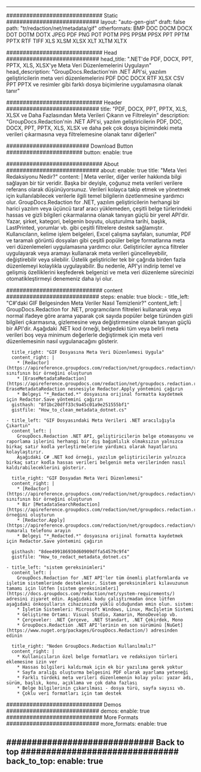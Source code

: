 
---
############################# Static ############################
layout: "auto-gen-gist" 
draft: false
path: "tr/redaction/net/metadata/gif"
otherformats: BMP DOC DOCM DOCX DOT DOTM DOTX JPEG PDF PNG POT POTM PPS PPSM PPSX PPT PPTM PPTX RTF TIFF XLS XLSM XLSX XLT XLTM XLTX  

############################# Head ############################
head_title: ".NET'de PDF, DOCX, PPT, PPTX, XLS, XLSX'ye Meta Veri Düzenlemelerini Uygulayın"
head_description: "GroupDocs.Redaction'nin .NET API'si, yazılım geliştiricilerin meta veri düzenlemelerini PDF DOC DOCX RTF XLSX CSV PPT PPTX ve resimler gibi farklı dosya biçimlerine uygulamasına olanak tanır"

############################# Header ############################
title: "PDF, DOCX, PPT, PPTX, XLS, XLSX ve Daha Fazlasından Meta Verileri Çıkarın ve Filtreleyin"
description: "GroupDocs.Redaction'nin .NET API'si, yazılım geliştiricilerin PDF, DOC, DOCX, PPT, PPTX, XLS, XLSX ve daha pek çok dosya biçimindeki meta verileri çıkarmasına veya filtrelemesine olanak tanır diğerleri"

######################### Download Button #######################
button:
    enable: true

############################# About ############################
about:
    enable: true
    title: "Meta Veri Redaksiyonu Nedir?"
    content: |
        Meta veriler, diğer veriler hakkında bilgi sağlayan bir tür veridir. Başka bir deyişle, çoğunuz meta verileri verilere referans olarak düşünüyorsunuz. Verileri kolayca takip etmek ve yönetmek için kullanılabilecek verilerle ilgili temel bilgilerin özetlenmesine yardımcı olur. GroupDocs.Redaction for .NET, yazılım geliştiricilerin herhangi bir harici yazılım veya üçüncü taraf aracı yüklemeden, çeşitli belge türlerindeki hassas ve gizli bilgileri çıkarmalarına olanak tanıyan güçlü bir yerel API'dir. Yazar, şirket, kategori, belgenin boyutu, oluşturulma tarihi, başlık, LastPrinted, yorumlar vb. gibi çeşitli filtrelere destek sağlamıştır. Kullanıcıların, kelime işlem belgeleri, Excel çalışma sayfaları, sunumlar, PDF ve taramalı görüntü dosyaları gibi çeşitli popüler belge formatlarına meta veri düzenlemeleri uygulamasına yardımcı olur. Geliştiriciler ayrıca filtreler uygulayarak veya aramayı kullanarak meta verileri güncelleyebilir, değiştirebilir veya silebilir. Üstelik geliştiriciler tek bir çağrıda birden fazla düzenlemeyi kolaylıkla uygulayabilir. Bu nedenle, API'yi indirip temel ve gelişmiş özelliklerini keşfederek belgenizi ve meta veri düzenleme sürecinizi otomatikleştirmeyi denemeniz daha iyi olur.

############################# content ############################
steps:
    enable: true
    block:
    - title_left: "C#'daki GIF Belgesinden Meta Veriler Nasıl Temizlenir?"
      content_left: |
        GroupDocs.Redaction for .NET, programcıların filtreleri kullanarak veya normal ifadeye göre arama yaparak çok sayıda popüler belge türünden gizli bilgileri çıkarmasına, gizlemesine veya değiştirmesine olanak tanıyan güçlü bir API'dir.
        Aşağıdaki .NET kod örneği, belgedeki tüm veya belirli meta verileri boş veya minimum değerlerle değiştirmek için meta veri düzenlemesinin nasıl uygulanacağını gösterir.

      title_right: "GIF Dosyasına Meta Veri Düzenlemesi Uygula"
      content_right: |
        * [Redactor](https://apireference.groupdocs.com/redaction/net/groupdocs.redaction/redactor) sınıfının bir örneğini oluşturun
        * [EraseMetadataRedaction](https://apireference.groupdocs.com/redaction/net/groupdocs.redaction.redactions/erasemetadataredaction) EraseMetadataRedaction nesnesiyle Redactor.Apply yöntemini çağırın
        * Belgeyi "*_Redacted.*" dosyasına orijinal formatta kaydetmek için Redactor.Save yöntemini çağırın        
      gisthash: "8f1bc20dff33c9a45c01a9e251555bf1"
      gistfile: "How_to_clean_metadata_dotnet.cs"

    - title_left: "GIF Dosyasındaki Meta Verileri .NET aracılığıyla Çıkartın"
      content_left: |
        GroupDocs.Redaction .NET API, geliştiricilerin belge otomasyonu ve raporlama işlerini herhangi bir dış bağımlılık olmaksızın yalnızca birkaç satır kodla yerleştirmelerine yardımcı olarak hayatlarını kolaylaştırır.
        Aşağıdaki C# .NET kod örneği, yazılım geliştiricilerin yalnızca birkaç satır kodla hassas verileri belgenin meta verilerinden nasıl kaldırabileceklerini gösterir.
        
      title_right: "GIF Dosyadan Meta Veri Düzenlemesi"
      content_right: |
        * [Redactor](https://apireference.groupdocs.com/redaction/net/groupdocs.redaction/redactor) sınıfının bir örneğini oluşturun
        * Bir [MetadataSearchRedaction](https://apireference.groupdocs.com/redaction/net/groupdocs.redaction.redactions/metadatasearchredaction) örneğini oluşturun
        * [Redactor.Apply](https://apireference.groupdocs.com/redaction/net/groupdocs.redaction/redactor/methods/apply/index) numaralı telefonu arayın 
        * Belgeyi "*_Redacted.*" dosyasına orijinal formatta kaydetmek için Redactor.Save yöntemini çağırın
        
      gisthash: "8dee499186930d60909dffa54579c9f4"
      gistfile: "How_to_redact_metadata_dotnet.cs"

    - title_left: "sistem gereksinimleri"
      content_left: |
        GroupDocs.Redaction for .NET API'ler tüm önemli platformlarda ve işletim sistemlerinde desteklenir. Sistem gereksinimleri kılavuzunun tamamı için lütfen [sistem gereksinimleri](https://docs.groupdocs.com/redaction/net/system-requirements/) adresini ziyaret edin. Aşağıdaki kodu çalıştırmadan önce lütfen aşağıdaki önkoşulların cihazınızda yüklü olduğundan emin olun. sistem:
        * İşletim Sistemleri: Microsoft Windows, Linux, Macİşletim Sistemi
        * Geliştirme Ortamı: Visual Studio, Xamarin, MonoDevelop vb.
        * Çerçeveler: .NET Çerçeve, .NET Standart, .NET Çekirdek, Mono
        * GroupDocs.Redaction .NET API'lerinin en son sürümünü [NuGet](https://www.nuget.org/packages/GroupDocs.Redaction/) adresinden edinin
        
      title_right: "Neden GroupDocs.Redaction Kullanılmalı?"
      content_right: |
        * Kullanıcıların özel belge formatları ve redaksiyon türleri eklemesine izin ver
        * Hassas bilgileri kaldırmak için ek bir yazılıma gerek yoktur
        * Sayfa aralığı oluşturma belgesini PDF olarak ayarlama yeteneği
        * Farklı türdeki meta verileri düzenlemenin kolay yolu: yazar adı, sürüm, başlık, konu, açıklama ve çok daha fazlası
        * Belge bilgilerinin çıkarılması - dosya türü, sayfa sayısı vb.
        * Çoklu veri formatları için tam destek

############################# Demos ############################
demos:
    enable: true
############################# More Formats ############################
more_formats:
    enable: true

############################# Back to top ###############################
back_to_top:
    enable: true
---